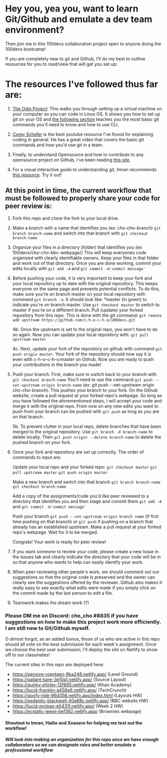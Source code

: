 # Hey you, yea you, want to learn Git/Github and emulate a dev team environment?

Then join me in this 100devs collaboration project open to anyone doing the 100devs bootcamp!

If you are completely new to git and Github, I'll do my best to outline resources for you to read/view that will get you set up:

# The resources I've followed thus far are:

1. [The Odin Project](https://www.theodinproject.com/courses/foundations/lessons/installation-overview): 
This walks you through setting up a virtual machine on your computer so you can code in Linux OS. It shows you how to set up git on your OS and [the following section](https://www.theodinproject.com/courses/foundations/lessons/introduction-to-git) teaches you the most basic git commands you'll need to know and how to use CLI. 

2. [Corey Schafer](https://www.youtube.com/watch?v=HVsySz-h9r4) is the best youtube resource I've found for explaining coding in general. He has a great video that covers the basic git commands and how you'd use git in a team.

3. Finally, to understand Opensource and how to contribute to any opensource project on Github, I've been reading [this site](https://www.digitalocean.com/community/tutorial_series/an-introduction-to-open-source).

4. For a visual interactive guide to understanding git, Imran recommends [this resource](https://learngitbranching.js.org/). Try it out!

## At this point in time, the current workflow that must be followed to properly share your code for peer review is:

1. Fork this repo and clone the fork to your local drive. 

2. Make a branch with a name that identifies you (ex: cho-cho-branch) `git branch branch-name` and switch into that branch with `git checkout branch-name`

3. Organize your files in a directory (folder) that identifies you (ex: 100devs/cho-cho-bbc-webpage/) This will keep everyones code organized with clearly identifiable owners. Keep your files in that folder and work out of that directory. Once you are done working, commit your edits locally with `git add -A` and `git commit -m'commit message'`

4. Before pushing your code, it is very important to keep your fork and your local repository up to date with the original repository. This keeps everyone on the same page and prevents potential conflicts. To do this, make sure you're on branch master on your local repository with command `git branch -a`. It should look like: *master (in green) to indicate you're on branch master. Use `git checkout master` to switch to master if you're on a different branch. Pull (update) your forked repository from this repo. This is done with the git command: `git remote add upstream https://github.com/c-h-o-c-h-o/100devs.git`  

    4b. 
    Once the upstream is set to the original repo, you won't have to do so again. Now you can update your local repository with: `git pull upstream master`  

    4c.
    Next, update your fork of the repository on github with command `git push origin master`. Your fork of the repository should now say it is even with c-h-o-c-h-o:master on Github. Now you are ready to push your contributions in the branch you made!
        
5. Push your branch. First, make sure to switch back to your branch with `git checkout branch-name` You'll need to use the command `git push --set-upstream origin branch-name` (ex: git push --set-upstream origin cho-cho-branch). This pushes your branch to your fork. On the Github website, create a pull request at your forked repo's webpage. So long as you have followed the aforementioned steps, I will accept your code and merge it with the original repo. From now on any new edits you want to push from your branch can be pushed with `git push` as long as you are on that branch.  

    5b. 
    To prevent clutter in your local repo, delete branches that have been merged to the original repository. Use `git branch -d branch-name` to delete locally. Then `git push origin --delete branch-name` to delete the pushed branch on your fork. 
        
6. Once your fork and repository are set up correctly. The order of commands to input are:  
    
    Update your local repo and your forked repo: `git checkout master` `git pull upstream master` `git push origin master`  

    Make a new branch and switch into that branch `git branch branch-name` `git checkout branch-name`  

    Add a copy of the assignments/code you'd like peer reviewed to a directory that identifies you and then stage and commit them `git add -A` and `git commit -m'commit message'`  

    Push your branch `git push --set-upstream origin branch name` (if first time pushing on that branch) or `git push` if pushing on a branch that already has an established upstream. Make a pull request at your forked repo's webpage. Wait for it to be merged.  
      
    Congrats! Your work is ready for peer review! 


7. If you want someone to review your code, please create a new Issue in the Issues tab and clearly indicate the directory that your code will be in so that anyone who wants to help can easily identify your work. 

8. When peer-reviewing other people's work, we should comment out our suggestions so that the original code is preserved and the owner can clearly see the suggestions offered by the reviewer. Github also makes it really easy to see exactly what edits were made if you simply click on the commit made by the last person to edit a file. 

9. Teamwork makes the dream work (?)


### Please DM me on Discord: cho_cho #8835 if you have suggestions on how to make this project work more efficiently. I am still new to Git/Github myself.

O almost forgot, as an added bonus, those of us who are active in this repo should all vote on the best submission for each week's assignment. Once we choose the best user submission, I'll deploy the site on Netlify to show off to our classmates!

The current sites in this repo are deployed here: 
* https://pensive-roentgen-9ba248.netlify.app/ (Level Ground)
* https://gallant-kare-3e10a1.netlify.app/ (Source Layout)
* https://quirky-shirley-12f885.netlify.app/ (Khan Academy) 
* https://lucid-franklin-a458e6.netlify.app/ (TechCrunch)
* https://goofy-ride-96d356.netlify.app/index.html (Layouts HW)
* https://pedantic-blackwell-40a88c.netlify.app/ (BBC website HW)
* https://lucid-mclean-e5431f.netlify.app/ (Week 2 HW)
* https://ecstatic-lewin-bef382.netlify.app/ (Brownies webpage)

#### Shoutout to Imran, Hailie and Xnasero for helping me test out the workflow!

##### Will look into making an organization for this repo once we have enough collaborators so we can designate roles and better emulate a professional workflow
